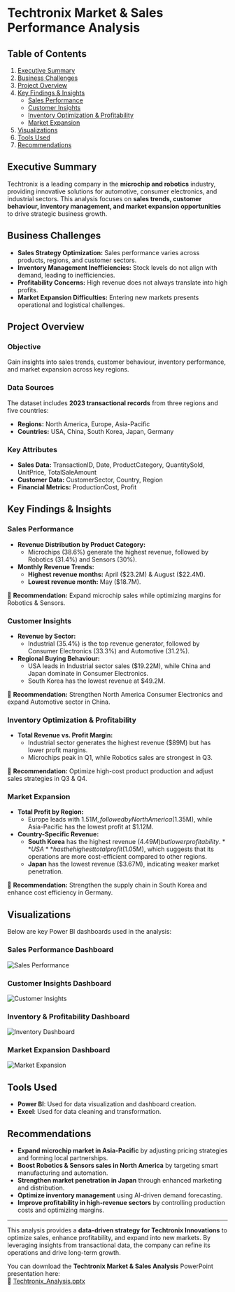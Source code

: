 # Techtronix Market & Sales Performance Analysis

## Table of Contents
1. [Executive Summary](#executive-summary)
2. [Business Challenges](#business-challenges)
3. [Project Overview](#project-overview)
4. [Key Findings & Insights](#key-findings--insights)
    - [Sales Performance](#sales-performance)
    - [Customer Insights](#customer-insights)
    - [Inventory Optimization & Profitability](#inventory-optimization--profitability)
    - [Market Expansion](#market-expansion)
5. [Visualizations](#visualizations)
6. [Tools Used](#tools-used)
7. [Recommendations](#recommendations)

## Executive Summary
Techtronix is a leading company in the **microchip and robotics** industry, providing innovative solutions for automotive, consumer electronics, and industrial sectors. This analysis focuses on **sales trends, customer behaviour, inventory management, and market expansion opportunities** to drive strategic business growth.

## Business Challenges
- **Sales Strategy Optimization:** Sales performance varies across products, regions, and customer sectors.
- **Inventory Management Inefficiencies:** Stock levels do not align with demand, leading to inefficiencies.
- **Profitability Concerns:** High revenue does not always translate into high profits.
- **Market Expansion Difficulties:** Entering new markets presents operational and logistical challenges.

## Project Overview
### **Objective**
Gain insights into sales trends, customer behaviour, inventory performance, and market expansion across key regions.

### **Data Sources**
The dataset includes **2023 transactional records** from three regions and five countries:
- **Regions:** North America, Europe, Asia-Pacific
- **Countries:** USA, China, South Korea, Japan, Germany

### **Key Attributes**
- **Sales Data:** TransactionID, Date, ProductCategory, QuantitySold, UnitPrice, TotalSaleAmount
- **Customer Data:** CustomerSector, Country, Region
- **Financial Metrics:** ProductionCost, Profit

## Key Findings & Insights

### **Sales Performance**
- **Revenue Distribution by Product Category:**
  - Microchips (38.6%) generate the highest revenue, followed by Robotics (31.4%) and Sensors (30%).
- **Monthly Revenue Trends:**
  - **Highest revenue months:** April ($23.2M) & August ($22.4M).
  - **Lowest revenue month:** May ($18.7M).

📌 **Recommendation:** Expand microchip sales while optimizing margins for Robotics & Sensors.

### **Customer Insights**
- **Revenue by Sector:**
  - Industrial (35.4%) is the top revenue generator, followed by Consumer Electronics (33.3%) and Automotive (31.2%).
- **Regional Buying Behaviour:**
  - USA leads in Industrial sector sales ($19.22M), while China and Japan dominate in Consumer Electronics.
  - South Korea has the lowest revenue at $49.2M.

📌 **Recommendation:** Strengthen North America Consumer Electronics and expand Automotive sector in China.

### **Inventory Optimization & Profitability**
- **Total Revenue vs. Profit Margin:**
  - Industrial sector generates the highest revenue ($89M) but has lower profit margins.
  - Microchips peak in Q1, while Robotics sales are strongest in Q3.

📌 **Recommendation:** Optimize high-cost product production and adjust sales strategies in Q3 & Q4.

### **Market Expansion**
- **Total Profit by Region:**
  - Europe leads with $1.51M, followed by North America ($1.35M), while Asia-Pacific has the lowest profit at $1.12M.
- **Country-Specific Revenue:**
  - **South Korea** has the highest revenue ($4.49M) but lower profitability.
  **USA** has the highest total profit ($1.05M), which suggests that its operations are more cost-efficient compared to other regions.
  - **Japan** has the lowest revenue ($3.67M), indicating weaker market penetration.

📌 **Recommendation:** Strengthen the supply chain in South Korea and enhance cost efficiency in Germany.

## Visualizations
Below are key Power BI dashboards used in the analysis:

### **Sales Performance Dashboard**
![Sales Performance](Images/sales_performance_dashboard.png)

### **Customer Insights Dashboard**
![Customer Insights](Images/customer_insights_dashboard.png)

### **Inventory & Profitability Dashboard**
![Inventory Dashboard](Images/inventory_dashboard.png)

### **Market Expansion Dashboard**
![Market Expansion](Images/market_expansion_dashboard.png)

## Tools Used
- **Power BI**: Used for data visualization and dashboard creation.
- **Excel**: Used for data cleaning and transformation.

## Recommendations
- **Expand microchip market in Asia-Pacific** by adjusting pricing strategies and forming local partnerships.
- **Boost Robotics & Sensors sales in North America** by targeting smart manufacturing and automation.
- **Strengthen market penetration in Japan** through enhanced marketing and distribution.
- **Optimize inventory management** using AI-driven demand forecasting.
- **Improve profitability in high-revenue sectors** by controlling production costs and optimizing margins.

---

This analysis provides a **data-driven strategy for Techtronix Innovations** to optimize sales, enhance profitability, and expand into new markets. By leveraging insights from transactional data, the company can refine its operations and drive long-term growth.

You can download the **Techtronix Market & Sales Analysis** PowerPoint presentation here:  
📂 [Techtronix_Analysis.pptx](Techtronix_Analysis.pptx)
